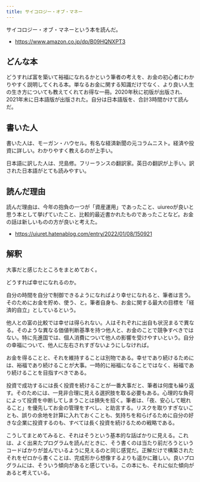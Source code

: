```yaml
---
title: サイコロジー・オブ・マネー
---
```


サイコロジー・オブ・マネーという本を読んだ。

- <https://www.amazon.co.jp/dp/B09HQNXPT3>

## どんな本

どうすれば富を築いて裕福になれるかという筆者の考えを、お金の初心者にわかりやすく説明してくれる本。単なるお金に関する知識だけでなく、より良い人生の生き方についても教えてくれてお得な一冊。2020年秋に初版が出版され、2021年末に日本語版が出版された。自分は日本語版を、合計3時間かけて読んだ。

## 書いた人

書いた人は、モーガン・ハウセル。有名な経済新聞の元コラムニスト。経済や投資に詳しい。わかりやすく教えるのが上手い。

日本語に訳した人は、児島修。フリーランスの翻訳家。英日の翻訳が上手い。訳された日本語がとても読みやすい。

## 読んだ理由

読んだ理由は、今年の抱負の一つが「資産運用」であったこと、uiureoが良いと思う本として挙げていたこと、比較的最近書かれたものであったことなど。お金の話は新しいものの方が良いと考えた。

- <https://uiuret.hatenablog.com/entry/2022/01/08/150921>

## 解釈

大事だと感じたところをまとめておく。

どうすれば幸せになれるのか。

自分の時間を自分で制御できるようになればより幸せになれると、筆者は言う。そのためにお金を貯め、使う、と。筆者自身も、お金に関する最大の目標を「経済的自立」としているという。

他人との富の比較では幸せは得られない。人はそれぞれに出自も状況まるで異なる。そのような異なる価値判断基準を持つ他人と、お金のことで競争すべきではない。特に先進国では、個人消費について他人の影響を受けやすいという。自分の幸福について、他人に左右されすぎないようにしなければ。

お金を得ることと、それを維持することは別物である。幸せであり続けるためには、裕福であり続けることが大事。一時的に裕福になることではなく、裕福であり続けることを目指すべきである。

投資で成功するには長く投資を続けることが一番大事だと、筆者は何度も繰り返す。そのためには、一見非合理に見える選択肢を取る必要もある。心理的な負荷によって投資を中断してしまうことは損失を招く。筆者は、「夜、安心して眠れること」を優先してお金の管理をすべし、と助言する。リスクを取りすぎないことも、誤りの余地を計算に入れておくことも、気持ちを和らげるために自分の好きな企業に投資するのも、すべては長く投資を続けるための戦略である。

こうしてまとめてみると、それはそうという基本的な話ばかりに見える。これは、よく出来たプログラムを読んだときに、そう書くのは当たり前だろうというコードばかりが並んでいるように見えるのと同じ感覚だ。正解だけで構築されたそれをゼロから書くことは、完成形から想像するよりも遥かに難しい。良いプログラムには、そういう傾向があると感じている。この本にも、それに似た傾向があると考えている。
